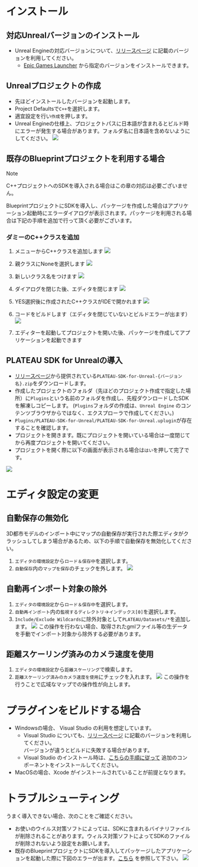 # インストール
## 対応Unrealバージョンのインストール
- Unreal Engineの対応バージョンについて、[リリースページ](https://github.com/Project-PLATEAU/PLATEAU-SDK-for-Unreal/releases) に記載のバージョンを利用してください。
  - [Epic Games Launcher](https://www.unrealengine.com/ja/download) から指定のバージョンをインストールできます。


## Unrealプロジェクトの作成
- 先ほどインストールしたバージョンを起動します。
- Project Defaultsで`C++`を選択します。
- 適宜設定を行い`作成`を押します。
- Unreal Engineの仕様上、プロジェクトパスに日本語が含まれるとビルド時にエラーが発生する場合があります。フォルダ名に日本語を含めないようにしてください。
![](../resources/manual/installation/unrealEngineNewProjectCategory.png)

<a id="blueprint_project"></a>

## 既存のBlueprintプロジェクトを利用する場合
> [!Note]
> C++プロジェクトへのSDKを導入される場合はこの章の対応は必要ございません。  

BlueprintプロジェクトにSDKを導入し、パッケージを作成した場合はアプリケーション起動時にエラーダイアログが表示されます。パッケージを利用される場合は下記の手順を追加で行って頂く必要がございます。  

### ダミーのC++クラスを追加
1. メニューからC++クラスを追加します
   ![](../resources/manual/installation/addCppCodes.png)

2. 親クラスにNoneを選択します
   ![](../resources/manual/installation/parentClass.png)

3. 新しいクラス名をつけます
   ![](../resources/manual/installation/newClass.png)

4. ダイアログを閉じた後、エディタを閉じます
   ![](../resources/manual/installation/includeDialog.png)

5. YES選択後に作成されたC++クラスがIDEで開かれます
   ![](../resources/manual/installation/openCodes.png)

6. コードをビルドします（エディタを閉じていないとビルドエラーが出ます）
   ![](../resources/manual/installation/buildCodes.png)

7. エディターを起動してプロジェクトを開いた後、パッケージを作成してアプリケーションを起動できます

## PLATEAU SDK for Unrealの導入
 - [リリースページ](https://github.com/Project-PLATEAU/PLATEAU-SDK-for-Unreal/releases)から提供されている`PLATEAU-SDK-for-Unreal-{バージョン名}.zip`をダウンロードします。
 - 作成したプロジェクトのフォルダ（先ほどのプロジェクト作成で指定した場所）に`Plugins`という名前のフォルダを作成し、先程ダウンロードしたSDKを解凍しコピーします。
(`Plugins`フォルダの作成は、`Unreal Engine` のコンテンツブラウザからではなく、エクスプローラで作成してください。)
 - `Plugins/PLATEAU-SDK-for-Unreal/PLATEAU-SDK-for-Unreal.uplugin`が存在することを確認します。
 - プロジェクトを開きます。既にプロジェクトを開いている場合は一度閉じてから再度プロジェクトを開いてください。
 - プロジェクトを開く際に以下の画面が表示される場合は`はい`を押して完了です。

![](../resources/manual/installation/pluginBuild.png)

# エディタ設定の変更
## 自動保存の無効化
3D都市モデルのインポート中にマップの自動保存が実行された際エディタがクラッシュしてしまう場合があるため、以下の手順で自動保存を無効化してください。
1. `エディタの環境設定`から`ロード＆保存中`を選択します。
2. `自動保存`内の`マップを保存`のチェックを外します。
![](../resources/manual/installation/disableAutoMapSave.png)


## 自動再インポート対象の除外
1. `エディタの環境設定`から`ロード＆保存中`を選択します。
2. `自動再インポート`内の`監視するディレクトリ`→`インデックス[0]`を選択します。
3. `Include/Exclude Wildcards`に除外対象として`PLATEAU/Datasets/*`を追加します。
![](../resources/manual/installation/excludeFromReimportTarget.png)
この操作を行わない場合、取得されたgmlファイル等の生データを手動でインポート対象から除外する必要があります。

## 距離スケーリング済みのカメラ速度を使用
1. `エディタの環境設定`から`距離スケーリング`で検索します。
2. `距離スケーリング済みのカメラ速度を使用`にチェックを入れます。
![](../resources/manual/installation/distanceScaled.png)
この操作を行うことで広域なマップでの操作性が向上します。

# プラグインをビルドする場合
- Windowsの場合、 Visual Studio の利用を想定しています。
  - Visual Studio についても、[リリースページ](https://github.com/Project-PLATEAU/PLATEAU-SDK-for-Unreal/releases) に記載のバージョンを利用してください。  
    バージョンが違うとビルドに失敗する場合があります。
  - Visual Studio のインストール時は、[こちらの手順に従って](https://docs.unrealengine.com/5.0/ja/setting-up-visual-studio-development-environment-for-cplusplus-projects-in-unreal-engine/) 追加のコンポーネントをインストールしてください。
- MacOSの場合、Xcode がインストールされていることが前提となります。

# トラブルシューティング
うまく導入できない場合、次のことをご確認ください。
- お使いのウイルス対策ソフトによっては、SDKに含まれるバイナリファイルが削除されることがあります。ウィルス対策ソフトによってSDKのファイルが削除されないよう設定をお願いします。
- 既存のBlueprintプロジェクトにSDKを導入してパッケージしたアプリケーションを起動した際に下図のエラーが出ます。[こちら](#blueprint_project) を参照して下さい。
  ![](../resources/manual/installation/moduleError.png)
